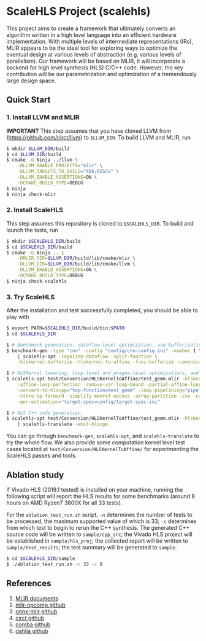 # ScaleHLS Project (scalehls)

This project aims to create a framework that ultimately converts an algorithm written in a high level language into an efficient hardware implementation. With multiple levels of intermediate representations (IRs), MLIR appears to be the ideal tool for exploring ways to optimize the eventual design at various levels of abstraction (e.g. various levels of parallelism). Our framework will be based on MLIR, it will incorporate a backend for high level synthesis (HLS) C/C++ code. However, the key contribution will be our parametrization and optimization of a tremendously large design space.

## Quick Start
### 1. Install LLVM and MLIR
**IMPORTANT** This step assumes that you have cloned LLVM from (https://github.com/circt/llvm) to `$LLVM_DIR`. To build LLVM and MLIR, run
```sh
$ mkdir $LLVM_DIR/build
$ cd $LLVM_DIR/build
$ cmake -G Ninja ../llvm \
    -DLLVM_ENABLE_PROJECTS="mlir" \
    -DLLVM_TARGETS_TO_BUILD="X86;RISCV" \
    -DLLVM_ENABLE_ASSERTIONS=ON \
    -DCMAKE_BUILD_TYPE=DEBUG
$ ninja
$ ninja check-mlir
```

### 2. Install ScaleHLS
This step assumes this repository is cloned to `$SCALEHLS_DIR`. To build and launch the tests, run
```sh
$ mkdir $SCALEHLS_DIR/build
$ cd $SCALEHLS_DIR/build
$ cmake -G Ninja .. \
    -DMLIR_DIR=$LLVM_DIR/build/lib/cmake/mlir \
    -DLLVM_DIR=$LLVM_DIR/build/lib/cmake/llvm \
    -DLLVM_ENABLE_ASSERTIONS=ON \
    -DCMAKE_BUILD_TYPE=DEBUG
$ ninja check-scalehls
```

### 3. Try ScaleHLS
After the installation and test successfully completed, you should be able to play with
```sh
$ export PATH=$SCALEHLS_DIR/build/bin:$PATH
$ cd $SCALEHLS_DIR

$ # Benchmark generation, dataflow-level optimization, and bufferization.
$ benchmark-gen -type "cnn" -config "config/cnn-config.ini" -number 1 \
    | scalehls-opt -legalize-dataflow -split-function \
    -hlskernel-bufferize -hlskernel-to-affine -func-bufferize -canonicalize

$ # HLSKernel lowering, loop-level and pragma-level optimizations, and performance estimation.
$ scalehls-opt test/Conversion/HLSKernelToAffine/test_gemm.mlir -hlskernel-to-affine \
    -affine-loop-perfection -remove-var-loop-bound -partial-affine-loop-tile="tile-level=1 tile-size=4" \
    -convert-to-hlscpp="top-function=test_gemm" -loop-pipelining="pipeline-level=1" \
    -store-op-forward -simplify-memref-access -array-partition -cse -canonicalize \
    -qor-estimation="target-spec=config/target-spec.ini"

$ # HLS C++ code generation.
$ scalehls-opt test/Conversion/HLSKernelToAffine/test_gemm.mlir -hlskernel-to-affine \
    | scalehls-translate -emit-hlscpp
```
You can go through `benchmark-gen`, `scalehls-opt`, and `scalehls-translate` to try the whole flow. We also provide some computation kernel level test cases located at `test/Conversion/HLSKernelToAffine/` for experimenting the ScaleHLS passes and tools.

## Ablation study
If Vivado HLS (2019.1 tested) is installed on your machine, running the following script will report the HLS results for some benchmarks (around 8 hours on AMD Ryzen7 3800X for all 33 tests).

For the `ablation_test_run.sh` script, `-n` determines the number of tests to be processed, the maximum supported value of which is 33; `-c` determines from which test to begin to rerun the C++ synthesis. The generated C++ source code will be written to `sample/cpp_src`; the Vivado HLS project will be established in `sample/hls_proj`; the collected report will be written to `sample/test_results`; the test summary will be generated to `sample`.
```sh
$ cd $SCALEHLS_DIR/sample
$ ./ablation_test_run.sh -n 33 -c 0
```

## References
1. [MLIR documents](https://mlir.llvm.org)
2. [mlir-npcomp github](https://github.com/llvm/mlir-npcomp)
3. [onnx-mlir github](https://github.com/onnx/onnx-mlir)
4. [circt github](https://github.com/llvm/circt)
5. [comba github](https://github.com/zjru/COMBA)
6. [dahlia github](https://github.com/cucapra/dahlia)
